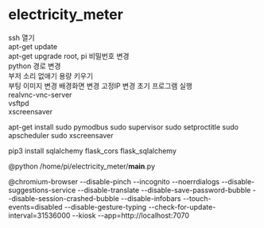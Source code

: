 # electricity_meter
ssh 열기  
apt-get update  
apt-get upgrade 
root, pi 비밀번호 변경  
python 경로 변경  
부저 소리 없애기 
용량 키우기  
부팅 이미지 변경 
배경화면 변경 
고정IP 변경 
초기 프로그램 실행  
realvnc-vnc-server  
vsftpd  
xscreensaver  

apt-get install
sudo pymodbus
sudo supervisor
sudo setproctitle
sudo apscheduler
sudo xscreensaver

pip3 install
sqlalchemy
flask_cors
flask_sqlalchemy

@python /home/pi/electricity_meter/__main__.py

@chromium-browser --disable-pinch --incognito --noerrdialogs --disable-suggestions-service --disable-translate --disable-save-password-bubble --disable-session-crashed-bubble --disable-infobars --touch-events=disabled --disable-gesture-typing --check-for-update-interval=31536000 --kiosk --app=http://localhost:7070

